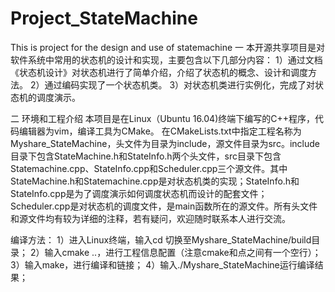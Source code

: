 # Project_StateMachine
This is project for the design and use of statemachine
一 本开源共享项目是对软件系统中常用的状态机的设计和实现，主要包含以下几部分内容：
1）通过文档《状态机设计》对状态机进行了简单介绍，介绍了状态机的概念、设计和调度方法。
2）通过编码实现了一个状态机类。
3）对状态机类进行实例化，完成了对状态机的调度演示。

二 环境和工程介绍
本项目是在Linux（Ubuntu 16.04)终端下编写的C++程序，代码编辑器为vim，编译工具为CMake。
在CMakeLists.txt中指定工程名称为Myshare_StateMachine，头文件为目录为include，源文件目录为src。include目录下包含StateMachine.h和StateInfo.h两个头文件，src目录下包含Statemachine.cpp、StateInfo.cpp和Scheduler.cpp三个源文件。其中StateMachine.h和Statemachine.cpp是对状态机类的实现；StateInfo.h和StateInfo.cpp是为了调度演示如何调度状态机而设计的配套文件；Scheduler.cpp是对状态机的调度文件，是main函数所在的源文件。所有头文件和源文件均有较为详细的注释，若有疑问，欢迎随时联系本人进行交流。

编译方法：
    1）进入Linux终端，输入cd 切换至Myshare_StateMachine/build目录；
    2）输入cmake ..，进行工程信息配置（注意cmake和点之间有一个空行）；
    3）输入make，进行编译和链接；
    4）输入./Myshare_StateMachine运行编译结果；



